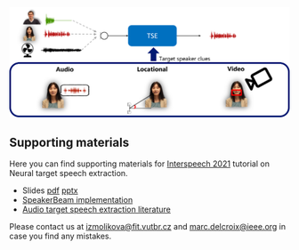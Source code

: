![Target speech extraction teaser](img/target_speech_extraction.png)

## Supporting materials

Here you can find supporting materials for [Interspeech 2021](https://www.interspeech2021.org/) tutorial on Neural target speech extraction. 

- Slides [pdf](slides/IS21_TSE_tutorial.pdf) [pptx](slides/IS21_TSE_tutorial.pptx)
- [SpeakerBeam implementation](github.com/BUTSpeechFIT/speakerbeam)
- [Audio target speech extraction literature](https://docs.google.com/spreadsheets/d/1iiMhxjYQ6bR90CQ3pfQrAIOz5P2UBaMtZmu-xt7rr8U/edit?usp=sharing)

Please contact us at [izmolikova@fit.vutbr.cz](mailto:izmolikova@fit.vutbr.cz) and [marc.delcroix@ieee.org](mailto:marc.delcroix@ieee.org) in case you find any mistakes.
